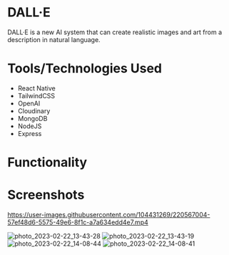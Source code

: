 # DALL·E
 DALL·E  is a new AI system that can create realistic images and art from a description in natural language.
# Tools/Technologies Used
- React Native 
- TailwindCSS
- OpenAI 
- Cloudinary 
- MongoDB
- NodeJS
- Express 

# Functionality


# Screenshots 
https://user-images.githubusercontent.com/104431269/220567004-57ef48d6-5575-49e6-8f1c-a7a634edd4e7.mp4

![photo_2023-02-22_13-43-28](https://user-images.githubusercontent.com/104431269/220567083-49882a45-d4cd-44aa-95ac-710615125ffc.jpg)
![photo_2023-02-22_13-43-19](https://user-images.githubusercontent.com/104431269/220567091-89e903ab-a07d-46e7-bfa3-e2300d8050b7.jpg)
![photo_2023-02-22_14-08-44](https://user-images.githubusercontent.com/104431269/220567111-39ee5d2f-332f-49d0-b122-17b1fd700dd9.jpg)
![photo_2023-02-22_14-08-41](https://user-images.githubusercontent.com/104431269/220567117-44d17a7c-295a-476c-88e4-146ddc4cca7d.jpg)
